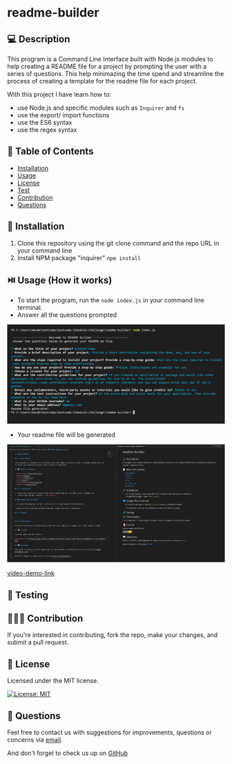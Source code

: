# readme-builder

## 💻 Description

This program is a Command Line Interface built with Node.js modules to help creating a README file for a project by prompting the user with a series of questions. This help minimazing the time spend  and streamline the process of creating a template for the readme file for each project. <br>


With this project I have learn how to:
- use Node.js and specific modules such as `Inquirer` and `fs`
- use the export/ import functions
- use the ES6 syntax
- use the regex syntax

## 🧾 Table of Contents

- [Installation](#installation)
- [Usage](#usage)
- [License](#license)
- [Test](#test)
- [Contribution](#contribution)
- [Questions](#questions)
    
## 🔧 Installation

1. Clone this repository using the git clone command and the repo URL in your command line
2. Install NPM package "inquirer" `npm install`

## ⏯️ Usage (How it works)

- To start the program, run the `node index.js` in your command line terminal. 
- Answer all the questions prompted

![screenhot command line](./assets/screenshot-command-line.PNG)

- Your readme file will be generated

![screenshot example readme file](./assets/screenshot-read-me-example.PNG)

[video-demo-link](https://drive.google.com/file/d/1aN0SwtXXKLHy2y-3Ro8Xs7-vp9MwHkv2/view)

## 🧪 Testing



## 🧑‍🤝‍🧑 Contribution

If you're interested in contributing, fork the repo, make your changes, and submit a pull request.

## 📜 License

Licensed under the MIT license.

[![License: MIT](https://img.shields.io/badge/License-MIT-yellow.svg)](https://opensource.org/licenses/MIT)
     
## 💬 Questions

Feel free to contact us with suggestions for improvements, questions or concerns via [email](maud.main@gmail.com). <br>

And don't forget to check us up on [GitHub](github.com/maudmain)
